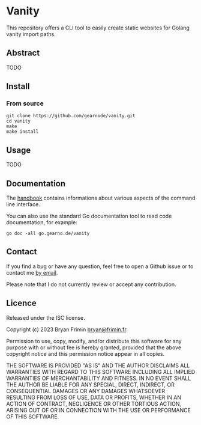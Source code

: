 # Vanity

This repository offers a CLI tool to easily create static websites for
Golang vanity import paths.

## Abstract

TODO

## Install

### From source

```
git clone https://github.com/gearnode/vanity.git
cd vanity
make
make install
```

## Usage

TODO

## Documentation

The [handbook](doc/handbook.md) contains informations about various
aspects of the command line interface.

You can also use the standard Go documentation tool to read code
documentation, for example:

	go doc -all go.gearno.de/vanity
	
## Contact

If you find a bug or have any question, feel free to open a Github
issue or to contact me [by email](mailto:bryan@frimin.fr).

Please note that I do not currently review or accept any contribution.

## Licence

Released under the ISC license.

Copyright (c) 2023 Bryan Frimin <bryan@frimin.fr>.

Permission to use, copy, modify, and/or distribute this software for
any purpose with or without fee is hereby granted, provided that the
above copyright notice and this permission notice appear in all
copies.

THE SOFTWARE IS PROVIDED "AS IS" AND THE AUTHOR DISCLAIMS ALL
WARRANTIES WITH REGARD TO THIS SOFTWARE INCLUDING ALL IMPLIED
WARRANTIES OF MERCHANTABILITY AND FITNESS. IN NO EVENT SHALL THE
AUTHOR BE LIABLE FOR ANY SPECIAL, DIRECT, INDIRECT, OR CONSEQUENTIAL
DAMAGES OR ANY DAMAGES WHATSOEVER RESULTING FROM LOSS OF USE, DATA OR
PROFITS, WHETHER IN AN ACTION OF CONTRACT, NEGLIGENCE OR OTHER
TORTIOUS ACTION, ARISING OUT OF OR IN CONNECTION WITH THE USE OR
PERFORMANCE OF THIS SOFTWARE.
